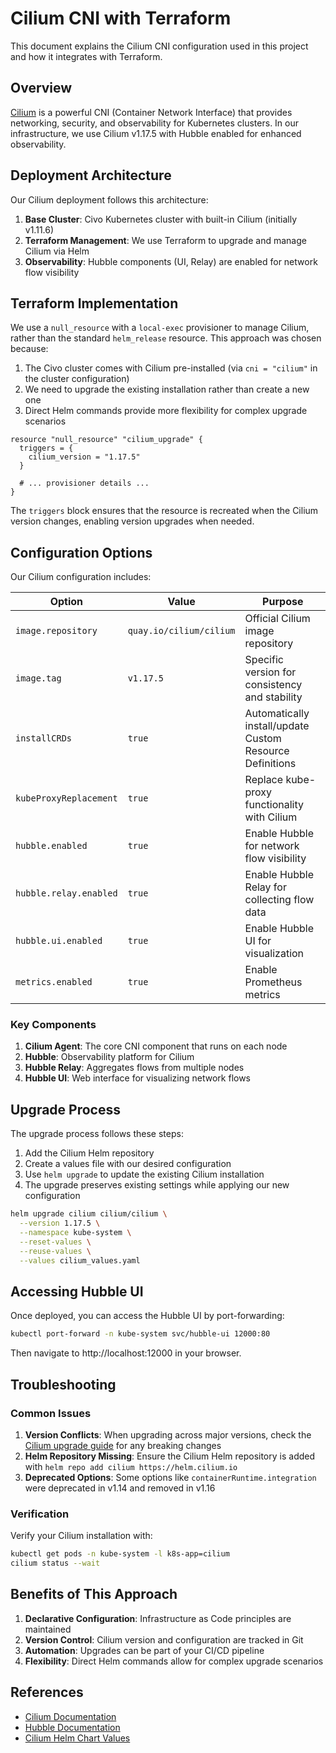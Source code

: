 # Cilium CNI with Terraform

This document explains the Cilium CNI configuration used in this project and how it integrates with Terraform.

## Overview

[Cilium](https://cilium.io/) is a powerful CNI (Container Network Interface) that provides networking, security, and observability for Kubernetes clusters. In our infrastructure, we use Cilium v1.17.5 with Hubble enabled for enhanced observability.

## Deployment Architecture

Our Cilium deployment follows this architecture:

1. **Base Cluster**: Civo Kubernetes cluster with built-in Cilium (initially v1.11.6)
2. **Terraform Management**: We use Terraform to upgrade and manage Cilium via Helm
3. **Observability**: Hubble components (UI, Relay) are enabled for network flow visibility

## Terraform Implementation

We use a `null_resource` with a `local-exec` provisioner to manage Cilium, rather than the standard `helm_release` resource. This approach was chosen because:

1. The Civo cluster comes with Cilium pre-installed (via `cni = "cilium"` in the cluster configuration)
2. We need to upgrade the existing installation rather than create a new one
3. Direct Helm commands provide more flexibility for complex upgrade scenarios

```hcl
resource "null_resource" "cilium_upgrade" {
  triggers = {
    cilium_version = "1.17.5"
  }

  # ... provisioner details ...
}
```

The `triggers` block ensures that the resource is recreated when the Cilium version changes, enabling version upgrades when needed.

## Configuration Options

Our Cilium configuration includes:

| Option | Value | Purpose |
|--------|-------|---------|
| `image.repository` | `quay.io/cilium/cilium` | Official Cilium image repository |
| `image.tag` | `v1.17.5` | Specific version for consistency and stability |
| `installCRDs` | `true` | Automatically install/update Custom Resource Definitions |
| `kubeProxyReplacement` | `true` | Replace kube-proxy functionality with Cilium |
| `hubble.enabled` | `true` | Enable Hubble for network flow visibility |
| `hubble.relay.enabled` | `true` | Enable Hubble Relay for collecting flow data |
| `hubble.ui.enabled` | `true` | Enable Hubble UI for visualization |
| `metrics.enabled` | `true` | Enable Prometheus metrics |

### Key Components

1. **Cilium Agent**: The core CNI component that runs on each node
2. **Hubble**: Observability platform for Cilium
3. **Hubble Relay**: Aggregates flows from multiple nodes
4. **Hubble UI**: Web interface for visualizing network flows

## Upgrade Process

The upgrade process follows these steps:

1. Add the Cilium Helm repository
2. Create a values file with our desired configuration
3. Use `helm upgrade` to update the existing Cilium installation
4. The upgrade preserves existing settings while applying our new configuration

```bash
helm upgrade cilium cilium/cilium \
  --version 1.17.5 \
  --namespace kube-system \
  --reset-values \
  --reuse-values \
  --values cilium_values.yaml
```

## Accessing Hubble UI

Once deployed, you can access the Hubble UI by port-forwarding:

```bash
kubectl port-forward -n kube-system svc/hubble-ui 12000:80
```

Then navigate to http://localhost:12000 in your browser.

## Troubleshooting

### Common Issues

1. **Version Conflicts**: When upgrading across major versions, check the [Cilium upgrade guide](https://docs.cilium.io/en/stable/operations/upgrade/) for any breaking changes
2. **Helm Repository Missing**: Ensure the Cilium Helm repository is added with `helm repo add cilium https://helm.cilium.io`
3. **Deprecated Options**: Some options like `containerRuntime.integration` were deprecated in v1.14 and removed in v1.16

### Verification

Verify your Cilium installation with:

```bash
kubectl get pods -n kube-system -l k8s-app=cilium
cilium status --wait
```

## Benefits of This Approach

1. **Declarative Configuration**: Infrastructure as Code principles are maintained
2. **Version Control**: Cilium version and configuration are tracked in Git
3. **Automation**: Upgrades can be part of your CI/CD pipeline
4. **Flexibility**: Direct Helm commands allow for complex upgrade scenarios


## References

- [Cilium Documentation](https://docs.cilium.io/)
- [Hubble Documentation](https://docs.cilium.io/en/stable/gettingstarted/hubble/)
- [Cilium Helm Chart Values](https://github.com/cilium/cilium/tree/master/install/kubernetes/cilium)
